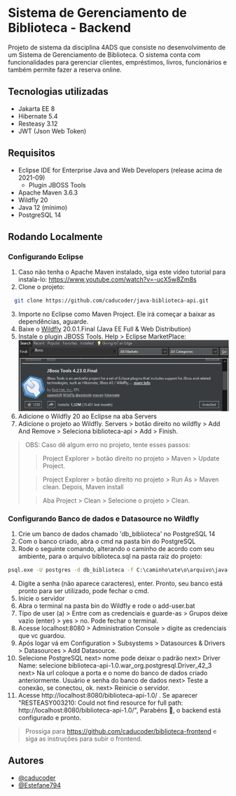 
# Sistema de Gerenciamento de Biblioteca - Backend

Projeto de sistema da disciplina 4ADS que consiste no desenvolvimento
de um Sistema de Gerenciamento de Biblioteca. O sistema conta com
funcionalidades para gerenciar clientes, empréstimos, livros, funcionários e também
permite fazer a reserva online. 


## Tecnologias utilizadas

- Jakarta EE 8
- Hibernate 5.4
- Resteasy 3.12
- JWT (Json Web Token)


## Requisitos

- Eclipse IDE for Enterprise Java and Web Developers (release acima de 2021-09)
    - Plugin JBOSS Tools
- Apache Maven 3.6.3
- Wildfly 20
- Java 12 (mínimo)
- PostgreSQL 14

## Rodando Localmente

### Configurando Eclipse
1. Caso não tenha o Apache Maven instalado, siga este vídeo tutorial para instala-lo: https://www.youtube.com/watch?v=-ucX5w8Zm8s
2. Clone o projeto: 
```bash 
  git clone https://github.com/caducoder/java-biblioteca-api.git
``` 
3. Importe no Eclipse como Maven Project. Ele irá começar a baixar as dependências, aguarde.
4. Baixe o [Wildfly](https://www.wildfly.org/downloads/) 20.0.1.Final (Java EE Full & Web Distribution)
5. Instale o plugin JBOSS Tools. Help > Eclipse MarketPlace:
  ![](./imgs/jboss_eclipse.png)
6. Adicione o Wildfly 20 ao Eclipse na aba Servers
7. Adicione o projeto ao Wildfly. Servers > botão direito no wildfly > Add And Remove > Seleciona biblioteca-api > Add > Finish.

> OBS: Caso dê algum erro no projeto, tente esses passos:
>> Project Explorer > botão direito no projeto > Maven > Update Project. 
>
>> Project Explorer > botão direito no projeto > Run As > Maven clean. Depois, Maven install 
>
>> Aba Project > Clean > Selecione o projeto > Clean.

### Configurando Banco de dados e Datasource no Wildfly

1. Crie um banco de dados chamado 'db_biblioteca' no PostgreSQL 14
2. Com o banco criado, abra o cmd na pasta bin do PostgreSQL
3. Rode o seguinte comando, alterando o caminho de acordo com seu ambiente, para o arquivo biblioteca.sql na pasta raiz do projeto:
```cmd
psql.exe -U postgres -d db_biblioteca -f C:\caminho\ate\o\arquivo\java-biblioteca-api\biblioteca.sql
```
4. Digite a senha (não aparece caracteres), enter. Pronto, seu banco está pronto para ser utilizado, pode fechar o cmd.
5. Inicie o servidor
6. Abra o terminal na pasta bin do Wildfly e rode o add-user.bat
7. Tipo de user (a) > Entre com as credenciais e guarde-as > Grupos deixe vazio (enter) > yes > no. Pode fechar o terminal.
8. Acesse localhost:8080 > Administration Console > digite as credenciais que vc guardou.
9. Após logar vá em Configuration > Subsystems > Datasources & Drivers > Datasources > Add Datasource.
10. Selecione PostgreSQL next> nome pode deixar o padrão next> Driver Name: selecione biblioteca-api-1.0.war_org.postgresql.Driver_42_3 next> Na url coloque a porta e o nome do banco de dados criado anteriormente. Usuário e senha do banco de dados next> Teste a conexão, se conectou, ok. next> Reinicie o servidor.
11. Acesse http://localhost:8080/biblioteca-api-1.0/ . Se aparecer "RESTEASY003210: Could not find resource for full path: http://localhost:8080/biblioteca-api-1.0/", Parabéns 🎉, o backend está configurado e pronto.

> Prossiga para https://github.com/caducoder/biblioteca-frontend e siga as instruções para subir o frontend.


## Autores

- [@caducoder](https://github.com/caducoder)
- [@Estefane794](https://github.com/Estefane794)

